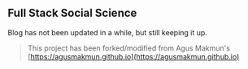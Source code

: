 ## Full Stack Social Science

Blog has not been updated in a while, but still keeping it up.

> This project has been forked/modified from Agus Makmun's [https://agusmakmun.github.io](https://agusmakmun.github.io)
